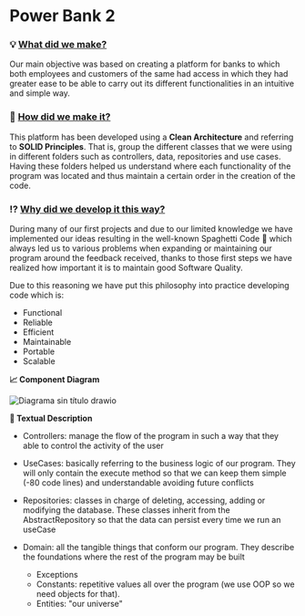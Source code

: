 # Power Bank 2

### :bulb: <ins>What did we make?</ins>

Our main objective was based on creating a platform for banks to which both employees and customers of the same had access in which they had greater ease to be able to carry out its different functionalities in an intuitive and simple way.

### 🧐 <ins>How did we make it?</ins>

This platform has been developed using a **Clean Architecture** and referring to **SOLID Principles**. That is, group the different classes that we were using in different folders such as controllers, data, repositories and use cases. Having these folders helped us understand where each functionality of the program was located and thus maintain a certain order in the creation of the code.

### ⁉️ <ins>Why did we develop it this way?</ins>

During many of our first projects and due to our limited knowledge we have implemented our ideas resulting in the well-known Spaghetti Code 🍝 which always led us to various problems when expanding or maintaining our program around the feedback received, thanks to those first steps we have realized how important it is to maintain good Software Quality.

Due to this reasoning we have put this philosophy into practice developing code which is:  
- Functional 
- Reliable 
- Efficient 
- Maintainable
- Portable
- Scalable

**📈 Component Diagram**

![Diagrama sin título drawio](https://user-images.githubusercontent.com/90770844/173087334-c5059237-8128-4be3-914f-a095bb378ac3.png)

**💬 Textual Description**
* Controllers: manage the flow of the program in such a way that they able to control the activity of the user

* UseCases: basically referring to the business logic of our program. They will only contain the execute method so that
we can keep them simple (-80 code lines) and understandable avoiding future conflicts

* Repositories: classes in charge of deleting, accessing, adding or modifying the database. These classes inherit
from the AbstractRepository so that the data can persist every time we run an useCase
* Domain: all the tangible things that conform our program. They describe the foundations where the rest of the program
may be built
  * Exceptions
  * Constants: repetitive values all over the program (we use OOP so we need objects for that).
  * Entities: "our universe"
